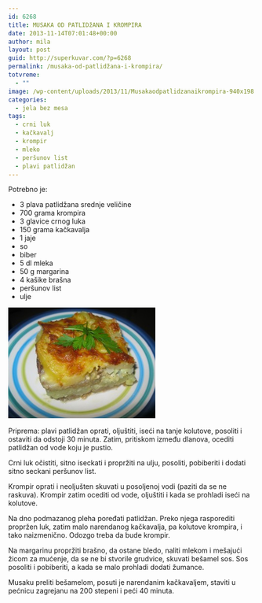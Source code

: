 ```yaml
---
id: 6268
title: MUSAKA OD PATLIDžANA I KROMPIRA
date: 2013-11-14T07:01:48+00:00
author: mila
layout: post
guid: http://superkuvar.com/?p=6268
permalink: /musaka-od-patlidžana-i-krompira/
totvreme:
  - ""
image: /wp-content/uploads/2013/11/Musakaodpatlidzanaikrompira-940x198.jpg
categories:
  - jela bez mesa
tags:
  - crni luk
  - kačkavalj
  - krompir
  - mleko
  - peršunov list
  - plavi patlidžan
---
```

Potrebno je:

  * 3 plava patlidžana srednje veličine
  * 700 grama krompira
  * 3 glavice crnog luka
  * 150 grama kačkavalja
  * 1 jaje
  * so
  * biber
  * 5 dl mleka
  * 50 g margarina
  * 4 kašike brašna
  * peršunov list
  * ulje

[<img class="alignnone size-medium wp-image-6269" src="/wp-content/uploads/2013/11/Musakaodpatlidzanaikrompira-300x225.jpg" alt="Musakaodpatlidzanaikrompira" width="300" height="225" />](/wp-content/uploads/2013/11/Musakaodpatlidzanaikrompira.jpg)

Priprema: plavi patlidžan oprati, oljuštiti, iseći na tanje kolutove, posoliti i ostaviti da odstoji 30 minuta. Zatim, pritiskom između dlanova, ocediti patlidžan od vode koju je pustio.

Crni luk očistiti, sitno iseckati i propržiti na ulju, posoliti, pobiberiti i dodati sitno seckani peršunov list.

Krompir oprati i neoljušten skuvati u posoljenoj vodi (paziti da se ne raskuva). Krompir zatim ocediti od vode, oljuštiti i kada se prohladi iseći na kolutove.

Na dno podmazanog pleha poređati patlidžan. Preko njega rasporediti propržen luk, zatim malo narendanog kačkavalja, pa kolutove krompira, i tako naizmenično. Odozgo treba da bude krompir.

Na margarinu propržiti brašno, da ostane bledo, naliti mlekom i mešajući žicom za mućenje, da se ne bi stvorile grudvice, skuvati bešamel sos. Sos posoliti i pobiberiti, a kada se malo prohladi dodati žumance.

Musaku preliti bešamelom, posuti je narendanim kačkavaljem, staviti u pećnicu zagrejanu na 200 stepeni i peći 40 minuta.